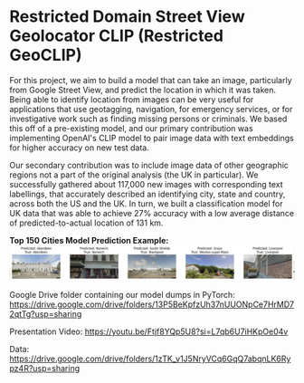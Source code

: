 # Restricted Domain Street View Geolocator CLIP (Restricted GeoCLIP)

For this project, we aim to build a model that can take an image, particularly from Google Street View, and predict the location in which it was taken. Being able to identify location from images can be very useful for applications that use geotagging, navigation, for emergency services, or for investigative work such as finding missing persons or criminals. We based this off of a pre-existing model, and our primary contribution was implementing OpenAI's CLIP model to pair image data with text embeddings for higher accuracy on new test data. 

Our secondary contribution was to include image data of other geographic regions not a part of the original analysis (the UK in particular). We successfully gathered about 117,000 new images with corresponding text labellings, that accurately described an identifying city, state and country, across both the US and the UK. In turn, we built a classification model for UK data that was able to achieve 27% accuracy with a low average distance of predicted-to-actual location of 131 km.

**Top 150 Cities Model Prediction Example:**
![Example Prediction](./PredictionExample.png)

Google Drive folder containing our model dumps in PyTorch:
https://drive.google.com/drive/folders/13P5BeKpfzUh37nUUONpCe7HrMD72qtTg?usp=sharing

Presentation Video:
https://youtu.be/Ftjf8YQp5U8?si=L7qb6U7iHKpOe04v

Data: 
https://drive.google.com/drive/folders/1zTK_v1J5NryVCq6GqQ7abqnLK6Rypz4R?usp=sharing

